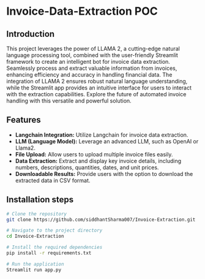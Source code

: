 # Invoice-Data-Extraction POC

## Introduction
This project leverages the power of LLAMA 2, a cutting-edge natural language processing tool, combined with the user-friendly Streamlit framework to create an intelligent bot for invoice data extraction. Seamlessly process and extract valuable information from invoices, enhancing efficiency and accuracy in handling financial data. The integration of LLAMA 2 ensures robust natural language understanding, while the Streamlit app provides an intuitive interface for users to interact with the extraction capabilities. Explore the future of automated invoice handling with this versatile and powerful solution.

## Features

- **Langchain Integration:** Utilize Langchain for invoice data extraction.
- **LLM (Language Model):** Leverage an advanced LLM, such as OpenAI or Llama2.
- **File Upload:** Allow users to upload multiple invoice files easily.
- **Data Extraction:** Extract and display key invoice details, including numbers, descriptions, quantities, dates, and unit prices.
- **Downloadable Results:** Provide users with the option to download the extracted data in CSV format.

## Installation steps

```bash
# Clone the repository
git clone https://github.com/siddhantSharma007/Invoice-Extraction.git

# Navigate to the project directory
cd Invoice-Extraction

# Install the required dependencies
pip install -r requirements.txt

# Run the application
Streamlit run app.py
